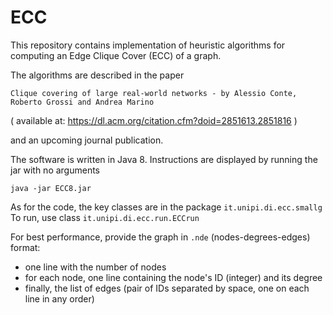 # ECC
This repository contains implementation of heuristic algorithms for computing an Edge Clique Cover (ECC) of a graph.

The algorithms are described in the paper

```
Clique covering of large real-world networks - by Alessio Conte, Roberto Grossi and Andrea Marino
```
( available at: https://dl.acm.org/citation.cfm?doid=2851613.2851816 )


and an upcoming journal publication.

The software is written in Java 8. Instructions are displayed by running the jar with no arguments

```
java -jar ECC8.jar
```

As for the code, the key classes are in the package `it.unipi.di.ecc.smallg`
To run, use class `it.unipi.di.ecc.run.ECCrun`

For best performance, provide the graph in `.nde` (nodes-degrees-edges) format:
- one line with the number of nodes
- for each node, one line containing the node's ID (integer) and its degree
- finally, the list of edges (pair of IDs separated by space, one on each line in any order)
